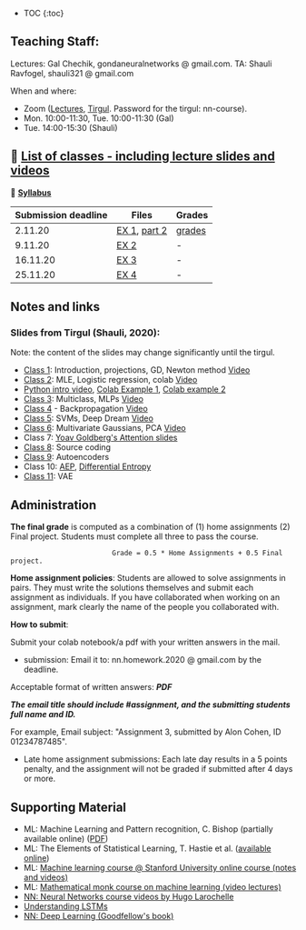 * TOC
{:toc}

## Teaching Staff:

Lectures: Gal Chechik, gondaneuralnetworks @ gmail.com. TA: Shauli Ravfogel, shauli321 @ gmail.com

When and where: 
- Zoom ([Lectures](https://us02web.zoom.us/j/81194917435), [Tirgul](https://us02web.zoom.us/j/3039086569?pwd=TzdROGdUTTN3VVBxd2lYbFlsdklVUT09). Password for the tirgul: nn-course).
- Mon. 10:00-11:30, Tue. 10:00-11:30  (Gal) 
- Tue. 14:00-15:30 (Shauli)   


## &#x1F535; [List of classes - including lecture slides and videos](https://chechiklab.biu.ac.il/~gal/courses/27504/)

&#x1F535; **[Syllabus](https://docs.google.com/document/d/1s0OMt3HTVaBiu5GlFWwX9xOKAdFulr-nuqgzGCpQ-WQ/edit?usp=sharing)**

| Submission deadline  | Files | Grades |
| ------------- | ------------- | ------------- |
| 2.11.20  | [EX 1](https://gal-chechik-biu.github.io/Neural_Networks_Grad//EX1-2020-SR-0.pdf), [part 2](https://docs.google.com/forms/d/e/1FAIpQLScNZE7mFQ4hqRzGocpKa0sbF79-MeAlec8VYK8Tgro0fvcf3w/viewform?gxids=7628) | [grades](https://docs.google.com/spreadsheets/d/1E607QKrcrvlVng6Fc4oepALk6206HaLawN9_EV1-VcI/edit?usp=sharing) |
| 9.11.20 | [EX 2](https://colab.research.google.com/drive/1TihvVvHdwzdcuMJtqVYLU5rB0tQNXhfq?usp=sharing) | - |
| 16.11.20  | [EX 3](https://gal-chechik-biu.github.io/Neural_Networks_Grad//EX3.pdf)  | - |
| 25.11.20 | [EX 4](https://docs.google.com/document/d/1aOnuKwqoqvPvnoOQipM4p4LNPE7yeP9_PXHX2B72z98/edit?usp=sharing)  | - |

## Notes and links

### Slides from Tirgul (Shauli, 2020):
Note: the content of the slides may change significantly until the tirgul.

- [Class 1](https://docs.google.com/presentation/d/1wRg0xAyZ2ASUtwKPpzP5Kazyb_y_1Id6c90conArPAA/edit?usp=sharing): Introduction, projections, GD, Newton method [Video](https://us02web.zoom.us/rec/play/dIXz6t2IGfUj4Hp1H5YkRDrAnbMJJlyvgw2SPHNIsgQpOJXPaXa4cN_mzX-tcZuDIWqAd8w5D1eQJ7Da.XfytDckTj8dEVZHy?continueMode=true&_x_zm_rtaid=TTYLkQ9oSeCEaZ4IQe_mmg.1603200749184.1dfdac92180633d8c8f34143223ae7b2&_x_zm_rhtaid=683)
- [Class 2](https://docs.google.com/presentation/d/1QrbO8eYUXvAK5sT0xBsmN3SIYHX_O0Y9iX1lGdOWeOk/edit?usp=sharing): MLE, Logistic regression, colab [Video]( https://us02web.zoom.us/rec/share/1s3_z8cutU4KnZ2c2Gos5TV2HDoHu_HTcbCHTDt5n-zR-E6l3-D73nPw21P7vLgA.b5h_PufwMAXkAsIm )
- [Python intro video](https://us02web.zoom.us/rec/share/WQqlFgbu3IroCioozE_I-rGCwmtAL5kRInnszwS4_CpliPitQ-eS6fJae0GxZ-2r.HUPlt3LdCTxT9Jym), [Colab Example 1](
https://colab.research.google.com/drive/1APMZMPXPk-QMpZpPn5q2JV2sACkL0uTM#scrollTo=w0xlxXw4B5CS), [Colab example 2](https://colab.research.google.com/drive/1hyvLJf0EQyGx4Ptysruki0QrQnqUj47B#scrollTo=eg8AcIrtld1v)
- [Class 3](https://docs.google.com/presentation/d/1UBFjQ-CRioD4RjI_d81ahWgFdSyxuR6r437nH5c21Uc/edit?usp=sharing): Multiclass, MLPs [Video](https://us02web.zoom.us/rec/play/ooKIiueXYJQHJ-VLU4GouovTz1qm12zwAVmAAiyiX64W4HnJgeQVIeGpEAccuDOagRIYjZURmM59mmyf.URWF-pbtH16INVxv?continueMode=true)
- [Class 4](https://docs.google.com/presentation/d/1UBFjQ-CRioD4RjI_d81ahWgFdSyxuR6r437nH5c21Uc/edit?usp=sharing) - Backpropagation [Video](https://us02web.zoom.us/rec/play/angyn8LmWMIgUySVoF8aaaN6cWDj3gHR6vjlmA7pg9spxLy8w_NgxxA7WucNxWuVINO3E0Q3lJw0E3b7.W70qzJzARuQhJ7Nn?continueMode=true&_x_zm_rtaid=TPNWaqT0TsiX3JBcf0Fitw.1605027416510.cdf7eb273acf8e8c6488b71ee6d80684&_x_zm_rhtaid=777)
- [Class 5](https://docs.google.com/presentation/d/1fg7OyTcDFR0M2ha4QKTL2qfBtkf_27MCAWD-y1HZhr8/edit?usp=sharing): SVMs, Deep Dream [Video]( https://us02web.zoom.us/rec/share/Tv2AzT7tps7gsYVAmIG-0FZx6PwX79PNOWlMCRa0KTwyxT5gzuYFPzaBq0EVYAV6.Oa-SoydR31v9gNXM)
- [Class 6](https://docs.google.com/presentation/d/12R-nIc4jGd0PJaORHD8SkUjBj2yeBnwT52afELfTQaI/edit?usp=sharing): Multivariate Gaussians, PCA [Video](https://us02web.zoom.us/rec/play/62Yuk302nA8izUtvM53Fl2ZSjOmAUk6odTKGmaBzmqOHvge9KM4LlYMEIPrr1dznjOWYOShMa721eJaK.5lm8o-_Cs-kCxGZt?continueMode=true&_x_zm_rtaid=Jf8Rn75OT5-o0oiN0NYtkA.1606245757554.1ca49f6cd8b37211be25f5b4f68e86a2&_x_zm_rhtaid=943)
- Class 7: [Yoav Goldberg's Attention slides](https://u.cs.biu.ac.il/~89-687/lec10-attn.pdf)
- [Class 8](https://docs.google.com/presentation/d/1buQ_iqUogPq_YQJAS6pQNvHdQAAqWekcjzOJBEtl1Bs/edit?usp=sharing): Source coding
- [Class 9](https://docs.google.com/presentation/d/1nH1WiHHv3AcagOF4l2F85bKRchRgKGJd_I6TZrmbigw/edit?usp=sharing): Autoencoders
- Class 10: [AEP](https://docs.google.com/viewer?a=v&pid=sites&srcid=ZGVmYXVsdGRvbWFpbnxnb25kYW5ldXJhbG5ldHdvcmtzfGd4OjQ1NWNiMzRmYWQ2YjdkMmY), [Differential Entropy](https://docs.google.com/viewer?a=v&pid=sites&srcid=ZGVmYXVsdGRvbWFpbnxnb25kYW5ldXJhbG5ldHdvcmtzfGd4OjE2NmNhZjEzZGYwZjdlZA)
- [Class 11](https://docs.google.com/presentation/d/1PalysOogCCyk7V2RheMtT0PA0_mZFa5EE1fSSVPN3W0/edit?usp=sharing): VAE       


## Administration 

**The final grade** is computed as a combination of (1) home assignments (2) Final project. Students must complete all three to pass the course. 

                             Grade = 0.5 * Home Assignments + 0.5 Final project.

**Home assignment policies**: Students are allowed to solve assignments in pairs. They must write the solutions themselves and submit each assignment as individuals. If you have collaborated when working on an assignment, mark clearly the name of the people you collaborated with. 

**How to submit**: 

Submit your colab notebook/a pdf with your written answers in the mail.

- submission: 
Email it to:  nn.homework.2020 @ gmail.com  by the deadline.

Acceptable format of written answers: ***PDF***

***The email title should include #assignment, and the submitting students full name and ID.***

For example,  Email subject: "Assignment 3, submitted by Alon Cohen, ID 01234787485".

- Late home assignment submissions: 
Each late day results in a 5 points penalty, and the assignment will not be graded if submitted after 4 days or more.

<!--Each student is allowed a total of 5 late days, to spend across all exercises as they wish. We cannot guarantee that exercises submitted after the deadline will be at all graded, but if they are graded, they will suffer a penalty of 20 points.-->



## Supporting Material

- ML: Machine Learning and Pattern recognition, C. Bishop (partially available online)  ([PDF](http://users.isr.ist.utl.pt/~wurmd/Livros/school/Bishop%20-%20Pattern%20Recognition%20And%20Machine%20Learning%20-%20Springer%20%202006.pdf))
- ML: The Elements of Statistical Learning, T. Hastie et al. ([available online](https://web.stanford.edu/~hastie/ElemStatLearn//download.html))
- ML: [Machine learning course @ Stanford University online course (notes and videos)](https://see.stanford.edu/Course/CS229)
- ML: [Mathematical monk course on machine learning (video lectures)](https://www.youtube.com/playlist?list=PLD0F06AA0D2E8FFBA)
- [NN: Neural Networks course videos by Hugo Larochelle](https://www.youtube.com/playlist?list=PL6Xpj9I5qXYEcOhn7TqghAJ6NAPrNmUBH)
- [Understanding LSTMs](http://colah.github.io/posts/2015-08-Understanding-LSTMs/)
- [NN: Deep Learning (Goodfellow's book)](https://www.deeplearningbook.org/)
